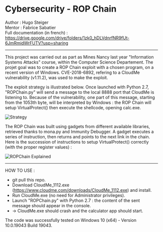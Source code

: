 # Cybersecurity - ROP Chain

Author : Hugo Steiger  
Mentor : Fabrice Sabatier  
Full documentation (in french) : https://drive.google.com/drive/folders/1zk0_hDLVdnrfNR9fUt-6JmRmidWrFUTV?usp=sharing

-------------------------------------------------------------------------------------------------------------------------------------------------------------

This project was carried out as part as Mines Nancy last year "Information Systems Attacks" course, within the Computer Science Departement. The projet goal was to create a ROP Chain exploit with a chosen program, on a recent version of Windows. CVE-2018-6892, refering to a CloudMe vulnerability (v1.11.2), was used to make the exploit.

The exploit strategy is illustrated below. Once launched with Python 2.7, "ROPChain.py" will send a message to the local 8888 port that CloudMe is listening to. Because of the vulnerability, one part of this message, starting from the 1053th byte, will be interpreted by Windows : the ROP Chain will setup VirtualProtect() then execute the shellcode, opening calc.exe.

![Strategy](https://user-images.githubusercontent.com/106969232/179573234-0d148565-c131-4426-8d1d-9824c23e8ad4.JPG)

The ROP Chain was built using gadgets from different available libraries, retrieved thanks to mona.py and Immunity Debugger. A gadget executes a series of instruction, then returns and points to the next link in the chain. Here is the succession of instructions to setup VirtualProtect() correctly (with the proper register values) :

![ROPChain Explained](https://user-images.githubusercontent.com/106969232/179573210-d15caf31-53d3-40df-8ca5-2c27ffe473cd.JPG)

-------------------------------------------------------------------------------------------------------------------------------------------------------------

HOW TO USE :
- git pull this repo.
- Download CloudMe_1112.exe (https://www.cloudme.com/downloads/CloudMe_1112.exe) and install.
- Run CloudMe.exe (no need for Administrator privileges).
- Launch "ROPChain.py" with Python 2.7 : the content of the sent message should appear in the console.
- -> CloudMe.exe should crash and the calculator app should start.

The code was successfully tested on Windows 10 (x64) - Version 10.0.19043 Build 19043.
